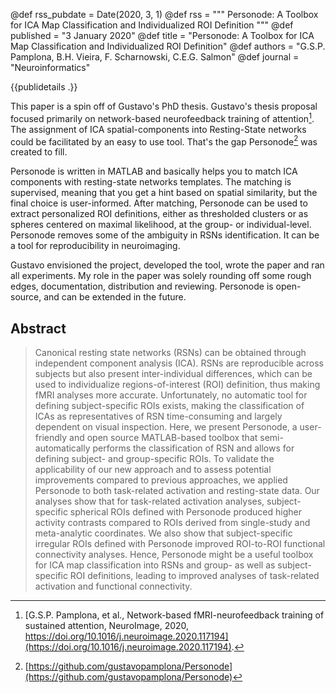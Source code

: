 @def rss_pubdate = Date(2020, 3, 1)
@def rss = """ Personode: A Toolbox for ICA Map Classification and Individualized ROI Definition """
@def published = "3 January 2020"
@def title = "Personode: A Toolbox for ICA Map Classification and Individualized ROI Definition"
@def authors = "G.S.P. Pamplona, B.H. Vieira, F. Scharnowski, C.E.G. Salmon"
@def journal = "Neuroinformatics"

{{publidetails .}}

This paper is a spin off of Gustavo's PhD thesis.
Gustavo's thesis proposal focused primarily on network-based neurofeedback training of attention[^1].
The assignment of ICA spatial-components into Resting-State networks could be facilitated by an easy to use tool.
That's the gap Personode[^2] was created to fill.

Personode is written in MATLAB and basically helps you to match ICA components with resting-state networks templates.
The matching is supervised, meaning that you get a hint based on spatial similarity, but the final choice is user-informed.
After matching, Personode can be used to extract personalized ROI definitions, either as thresholded clusters or as spheres centered on maximal likelihood, at the group- or individual-level.
Personode removes some of the ambiguity in RSNs identification.
It can be a tool for reproducibility in neuroimaging.

Gustavo envisioned the project, developed the tool, wrote the paper and ran all experiments.
My role in the paper was solely rounding off some rough edges, documentation, distribution and reviewing.
Personode is open-source, and can be extended in the future.


## Abstract

> Canonical resting state networks (RSNs) can be obtained through independent component analysis (ICA). RSNs are reproducible across subjects but also present inter-individual differences, which can be used to individualize regions-of-interest (ROI) definition, thus making fMRI analyses more accurate. Unfortunately, no automatic tool for defining subject-specific ROIs exists, making the classification of ICAs as representatives of RSN time-consuming and largely dependent on visual inspection. Here, we present Personode, a user-friendly and open source MATLAB-based toolbox that semi-automatically performs the classification of RSN and allows for defining subject- and group-specific ROIs. To validate the applicability of our new approach and to assess potential improvements compared to previous approaches, we applied Personode to both task-related activation and resting-state data. Our analyses show that for task-related activation analyses, subject-specific spherical ROIs defined with Personode produced higher activity contrasts compared to ROIs derived from single-study and meta-analytic coordinates. We also show that subject-specific irregular ROIs defined with Personode improved ROI-to-ROI functional connectivity analyses.
> Hence, Personode might be a useful toolbox for ICA map classification into RSNs and group- as well as subject-specific ROI definitions, leading to improved analyses of task-related activation and functional connectivity.

[^1]: [G.S.P. Pamplona, et al., Network-based fMRI-neurofeedback training of sustained attention, NeuroImage, 2020, https://doi.org/10.1016/j.neuroimage.2020.117194](https://doi.org/10.1016/j.neuroimage.2020.117194).
[^2]: [https://github.com/gustavopamplona/Personode](https://github.com/gustavopamplona/Personode)